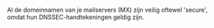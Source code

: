 Al de domeinnamen van je mailservers (MX) zijn veilig oftewel 'secure', omdat hun DNSSEC-handtekeningen geldig zijn.

